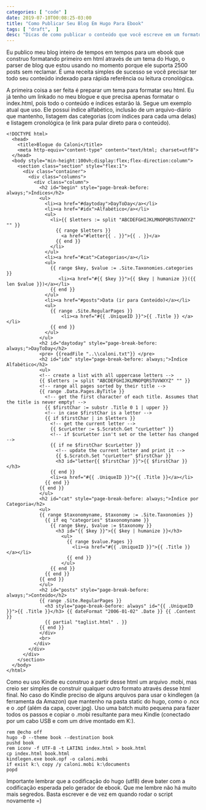```yaml
---
categories: [ "code" ]
date: 2019-07-10T00:08:25-03:00
title: "Como Publicar Seu Blog Em Hugo Para Ebook"
tags: [ "draft",  ]
desc: "Dicas de como publicar o conteúdo que você escreve em um formato simples de guardar."
---
```

Eu publico meu blog inteiro de tempos em tempos para um ebook que construo formatando primeiro em html através de um tema do Hugo, o parser de blog que estou usando no momento porque ele suporta 2500 posts sem reclamar. É uma receita simples de sucesso se você precisar ter todo seu conteúdo indexado para rápida referência ou leitura cronológica.

A primeira coisa a ser feita é preparar um tema para formatar seu html. Eu já tenho um linkado no meu blogue e que precisa apenas formatar o index.html, pois todo o conteúdo e índices estarão lá. Segue um exemplo atual que uso. Ele possui índice alfabético, inclusão de um arquivo-diário que mantenho, listagem das categorias (com índices para cada uma delas) e listagem cronológica (e link para pular direto para o conteúdo).

    <!DOCTYPE html>
      <head>
        <title>Blogue do Caloni</title>
        <meta http-equiv="content-type" content="text/html; charset=utf8">
      </head>
      <body style="min-height:100vh;display:flex;flex-direction:column">
        <section class="section" style="flex:1">
          <div class="container">
            <div class="columns">
              <div class="column">
                <h2 id="begin" style="page-break-before: always;">Índices</h2>
                <ul>
                  <li><a href="#daytoday">DayToDay</a></li>
                  <li><a href="#idx">Alfabético</a></li>
                  <ul>
                    <li>{{ $letters := split "ABCDEFGHIJKLMNOPQRSTUVWXYZ" "" }}
                      {{ range $letters }}
                        <a href="#letter{{ . }}">{{ . }}</a>
                      {{ end }}
                    </li>
                  </ul>
                  <li><a href="#cat">Categorias</a></li>
                  <ul>
                    {{ range $key, $value := .Site.Taxonomies.categories }}
    	               <li><a href="#{{ $key }}">{{ $key | humanize }}({{ len $value }})</a></li>
                    {{ end }}
                  </ul>
                  <li><a href="#posts">Data (ir para Conteúdo)</a></li>
                  <ul>
                    {{ range .Site.RegularPages }}
                        <li><a href="#{{ .UniqueID }}">{{ .Title }} </a></li>
                    {{ end }}
                  </ul>
                </ul>
                <h2 id="daytoday" style="page-break-before: always;">DayToDay</h2>
                <pre> {{readFile "..\\caloni.txt"}} </pre>
                <h2 id="idx" style="page-break-before: always;">Índice Alfabético</h2>
                <ul>
                <!-- create a list with all uppercase letters -->
                {{ $letters := split "ABCDEFGHIJKLMNOPQRSTUVWXYZ" "" }}
                <!-- range all pages sorted by their title -->
                {{ range .Data.Pages.ByTitle }}
                  <!-- get the first character of each title. Assumes that the title is never empty! -->
                  {{ $firstChar := substr .Title 0 1 | upper }}
                  <!-- in case $firstChar is a letter -->
                  {{ if $firstChar | in $letters }}
                    <!-- get the current letter -->
                    {{ $curLetter := $.Scratch.Get "curLetter" }}
                    <!-- if $curLetter isn't set or the letter has changed -->
                    {{ if ne $firstChar $curLetter }}
                      <!-- update the current letter and print it -->
                      {{ $.Scratch.Set "curLetter" $firstChar }}
                      <h3 id="letter{{ $firstChar }}">{{ $firstChar }}</h3>
                    {{ end }}
                    <li><a href="#{{ .UniqueID }}">{{ .Title }}</a></li>
                  {{ end }}
                {{ end }}
                </ul>
                <h2 id="cat" style="page-break-before: always;">Índice por Categoria</h2>
                <ul>
                {{ range $taxonomyname, $taxonomy := .Site.Taxonomies }}
                  {{ if eq "categories" $taxonomyname }}
                    {{ range $key, $value := $taxonomy }}
                      <h3 id="{{ $key }}">{{ $key | humanize }}</h3>
                        <ul>
                          {{ range $value.Pages }}
                            <li><a href="#{{ .UniqueID }}">{{ .Title }} </a></li>
                          {{ end }}
                        </ul>
                    {{ end }}
                  {{ end }}
                {{ end }}
                </ul>
                <h2 id="posts" style="page-break-before: always;">Conteúdo</h2>
                {{ range .Site.RegularPages }}
                  <h3 style="page-break-before: always" id="{{ .UniqueID }}">{{ .Title }}</h3> {{ dateFormat "2006-01-02" .Date }} {{ .Content }}
                  {{ partial "taglist.html" . }}
                {{ end }}
                </div>
                <br>
              </div>
            </div>
          </div>
        </section>
      </body>
    </html>

Como eu uso Kindle eu construo a partir desse html um arquivo .mobi, mas creio ser simples de construir qualquer outro formato através desse html final. No caso do Kindle preciso de alguns arquivos para usar o kindlegen (a ferramenta da Amazon) que mantenho na pasta static do hugo, como o .ncx e o .opf (além da capa, cover.jpg). Uso uma batch muito pequena para fazer todos os passos e copiar o .mobi resultante para meu Kindle (conectado por um cabo USB e com um drive montado em K:).

    rem @echo off
    hugo -D --theme book --destination book
    pushd book
    rem iconv -f UTF-8 -t LATIN1 index.html > book.html
    cp index.html book.html
    kindlegen.exe book.opf -o caloni.mobi
    if exist k:\ copy /y caloni.mobi k:\documents
    popd

Importante lembrar que a codificação do hugo (utf8) deve bater com a codificação esperada pelo gerador de ebook. Que me lembre não há muito mais segredos. Basta escrever e de vez em quando rodar o script novamente =)
